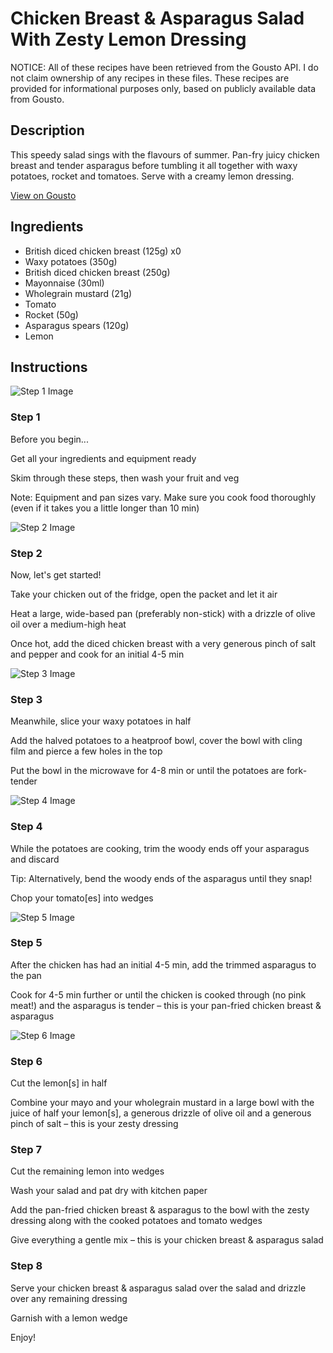 # Chicken Breast & Asparagus Salad With Zesty Lemon Dressing

NOTICE: All of these recipes have been retrieved from the Gousto API. I do not claim ownership of any recipes in these files. These recipes are provided for informational purposes only, based on publicly available data from Gousto.

## Description

This speedy salad sings with the flavours of summer. Pan-fry juicy chicken breast and tender asparagus before tumbling it all together with waxy potatoes, rocket and tomatoes. Serve with a creamy lemon dressing.

[View on Gousto](https://www.gousto.co.uk/recipes/cookbook/chicken-breast-asparagus-salad-with-zesty-lemon-dressing)

## Ingredients

- British diced chicken breast (125g) x0
- Waxy potatoes (350g)
- British diced chicken breast (250g)
- Mayonnaise (30ml)
- Wholegrain mustard (21g)
- Tomato
- Rocket (50g)
- Asparagus spears (120g)
- Lemon

## Instructions

![Step 1 Image](https://production-media.gousto.co.uk/cms/recipe-step-image/Step-1-1683203887210-x200.jpg)

### Step 1

Before you begin...

Get all your ingredients and equipment ready

Skim through these steps, then wash your fruit and veg

Note: Equipment and pan sizes vary. Make sure you cook food thoroughly (even if it takes you a little longer than 10 min)

![Step 2 Image](https://production-media.gousto.co.uk/cms/recipe-step-image/Step-2-1683203890169-x200.jpg)

### Step 2

Now, let's get started!

Take your chicken out of the fridge, open the packet and let it air

Heat a large, wide-based pan (preferably non-stick) with a drizzle of olive oil over a medium-high heat

Once hot, add the diced chicken breast with a very generous pinch of salt and pepper and cook for an initial 4-5 min

![Step 3 Image](https://production-media.gousto.co.uk/cms/recipe-step-image/Step-3-1683203897531-x200.jpg)

### Step 3

Meanwhile, slice your waxy potatoes in half

Add the halved potatoes to a heatproof bowl, cover the bowl with cling film and pierce a few holes in the top

Put the bowl in the microwave for 4-8 min  or until the potatoes are fork-tender

![Step 4 Image](https://production-media.gousto.co.uk/cms/recipe-step-image/Step-4-1683204101724-x200.jpg)

### Step 4

While the potatoes are cooking, trim the woody ends off your asparagus and discard

Tip: Alternatively, bend the woody ends of the asparagus until they snap!

Chop your tomato[es] into wedges

![Step 5 Image](https://production-media.gousto.co.uk/cms/recipe-step-image/Step-5-1683204106047-x200.jpg)

### Step 5

After the chicken has had an initial 4-5 min, add the trimmed asparagus to the pan

Cook for 4-5 min further or until the chicken is cooked through (no pink meat!) and the asparagus is tender – this is your pan-fried chicken breast & asparagus

![Step 6 Image](https://production-media.gousto.co.uk/cms/recipe-step-image/Step-6-1683204109608-x200.jpg)

### Step 6

Cut the lemon[s] in half

Combine your mayo and your wholegrain mustard in a large bowl with the juice of half your lemon[s], a generous drizzle of olive oil and a generous pinch of salt – this is your zesty dressing

### Step 7

Cut the remaining lemon into wedges

Wash your salad and pat dry with kitchen paper

Add the pan-fried chicken breast & asparagus to the bowl with the zesty dressing along with the cooked potatoes and tomato wedges

Give everything a gentle mix – this is your chicken breast & asparagus salad

### Step 8

Serve your chicken breast & asparagus salad over the salad and drizzle over any remaining dressing

Garnish with a lemon wedge

Enjoy!

